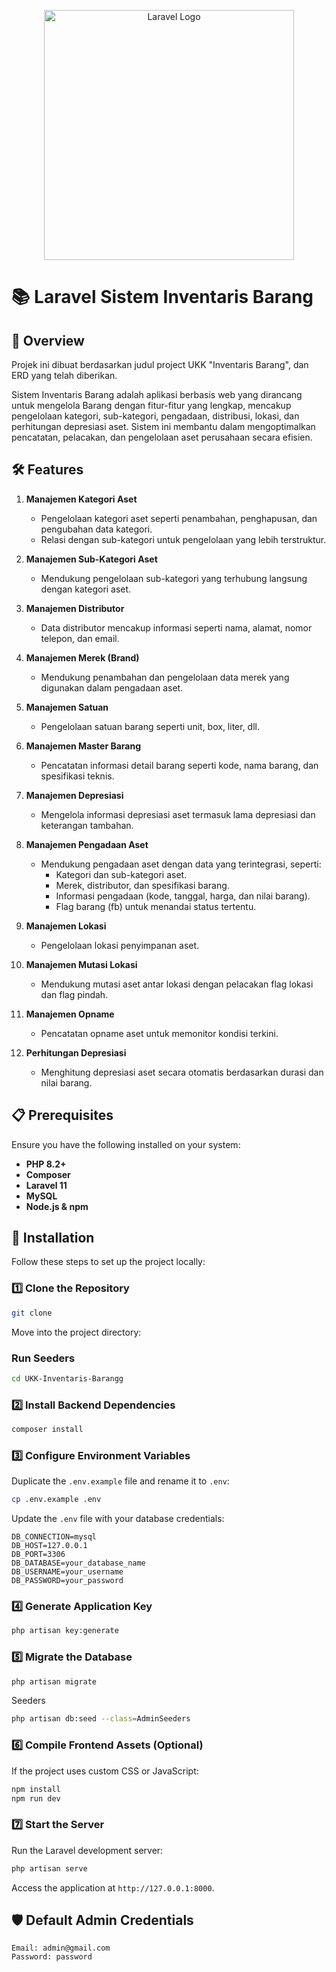 <p align="center"><a href="https://laravel.com" target="_blank"><img src="https://raw.githubusercontent.com/laravel/art/master/logo-lockup/5%20SVG/2%20CMYK/1%20Full%20Color/laravel-logolockup-cmyk-red.svg" width="400" alt="Laravel Logo"></a></p>

# 📚 Laravel Sistem Inventaris Barang

## 🚀 Overview
Projek ini dibuat berdasarkan judul project UKK "Inventaris Barang", dan ERD yang telah diberikan.

Sistem Inventaris Barang adalah aplikasi berbasis web yang dirancang untuk mengelola Barang dengan fitur-fitur yang lengkap, mencakup pengelolaan kategori, sub-kategori, pengadaan, distribusi, lokasi, dan perhitungan depresiasi aset. Sistem ini membantu dalam mengoptimalkan pencatatan, pelacakan, dan pengelolaan aset perusahaan secara efisien.

## 🛠️ Features
1. **Manajemen Kategori Aset**

   - Pengelolaan kategori aset seperti penambahan, penghapusan, dan pengubahan data kategori.
   - Relasi dengan sub-kategori untuk pengelolaan yang lebih terstruktur.

2. **Manajemen Sub-Kategori Aset**

   - Mendukung pengelolaan sub-kategori yang terhubung langsung dengan kategori aset.

3. **Manajemen Distributor**

   - Data distributor mencakup informasi seperti nama, alamat, nomor telepon, dan email.

4. **Manajemen Merek (Brand)**

   - Mendukung penambahan dan pengelolaan data merek yang digunakan dalam pengadaan aset.

5. **Manajemen Satuan**

   - Pengelolaan satuan barang seperti unit, box, liter, dll.

6. **Manajemen Master Barang**

   - Pencatatan informasi detail barang seperti kode, nama barang, dan spesifikasi teknis.

7. **Manajemen Depresiasi**
   - Mengelola informasi depresiasi aset termasuk lama depresiasi dan keterangan tambahan.
8. **Manajemen Pengadaan Aset**

   - Mendukung pengadaan aset dengan data yang terintegrasi, seperti:
     - Kategori dan sub-kategori aset.
     - Merek, distributor, dan spesifikasi barang.
     - Informasi pengadaan (kode, tanggal, harga, dan nilai barang).
     - Flag barang (fb) untuk menandai status tertentu.

9. **Manajemen Lokasi**

   - Pengelolaan lokasi penyimpanan aset.

10. **Manajemen Mutasi Lokasi**

    - Mendukung mutasi aset antar lokasi dengan pelacakan flag lokasi dan flag pindah.

11. **Manajemen Opname**

    - Pencatatan opname aset untuk memonitor kondisi terkini.

12. **Perhitungan Depresiasi**

    - Menghitung depresiasi aset secara otomatis berdasarkan durasi dan nilai barang.

## 📋 Prerequisites
Ensure you have the following installed on your system:

- **PHP 8.2+**
- **Composer**
- **Laravel 11**
- **MySQL**
- **Node.js & npm**

## 🔧 Installation
Follow these steps to set up the project locally:

### 1️⃣ Clone the Repository

```bash
git clone
```   
Move into the project directory:

### Run Seeders
```bash
cd UKK-Inventaris-Barangg
```

### 2️⃣ Install Backend Dependencies
```bash
composer install
```

### 3️⃣ Configure Environment Variables
Duplicate the `.env.example` file and rename it to `.env`:
```bash
cp .env.example .env
```
Update the `.env` file with your database credentials:
```env
DB_CONNECTION=mysql
DB_HOST=127.0.0.1
DB_PORT=3306
DB_DATABASE=your_database_name
DB_USERNAME=your_username
DB_PASSWORD=your_password
```

### 4️⃣ Generate Application Key
```bash
php artisan key:generate
```

### 5️⃣ Migrate the Database
```bash
php artisan migrate
```

Seeders
```bash
php artisan db:seed --class=AdminSeeders
```


### 6️⃣ Compile Frontend Assets (Optional)
If the project uses custom CSS or JavaScript:
```bash
npm install
npm run dev
```

### 7️⃣ Start the Server
Run the Laravel development server:
```bash
php artisan serve
```
Access the application at `http://127.0.0.1:8000`.

## 🛡️ Default Admin Credentials
```text
Email: admin@gmail.com
Password: password
```

